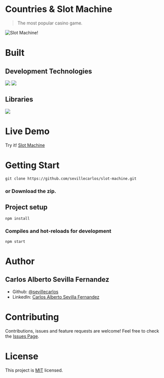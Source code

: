 # Countries & Slot Machine
> The most popular casino game.

![Slot Machine!](/assets/images/slot-machine.png "Slot Macine")

# Built
## Development Technologies
![](https://img.shields.io/badge/Front--End-React-blue)
![](https://img.shields.io/badge/Programming--Language-TypeScript-blue)

## Libraries
![](https://img.shields.io/badge/Library-Bootstrap--React-purple)
# Live Demo
Try it! [Slot Machine](https://slot-machine-app.netlify.app/)

# Getting Start
```
git clone https://github.com/sevillecarlos/slot-machine.git
```
### or Download the zip.
## Project setup
```
npm install
```
### Compiles and hot-reloads for development
```
npm start
```

# Author
## Carlos Alberto Sevilla Fernandez
* Github: [@sevillecarlos](https://github.com/sevillecarlos)
* LinkedIn: [Carlos Alberto Sevilla Fernandez](https://github.com/sevillecarlos)

# Contributing
Contributions, issues and feature requests are welcome!
Feel free to check the [Issues Page](https://github.com/sevillecarlos/countries-slot-machine/issues).

# License
This project is [MIT](https://opensource.org/licenses/MIT) licensed.



